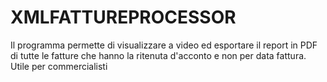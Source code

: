 # XMLFATTUREPROCESSOR
Il programma permette di visualizzare a video ed esportare il report in PDF di tutte le fatture che hanno la ritenuta d'acconto e non per data fattura. Utile per commercialisti
